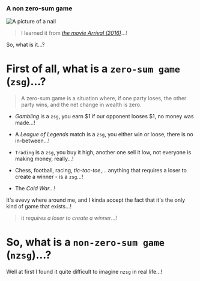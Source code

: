 <!--
cover_image: /api/v1/files/raw?path=/home/usesync/useClouded/FTb%20QL/2022_18_08/000066.JPG
title: A non-zero-sum game
dob: 
author: @HBP
tags: arrival-2016, hhp
-->

### A non zero-sum game

![A picture of a nail](https://alpha-sneu.xyz/api/v1/files/raw?path=/home/usesync/useClouded/FTb%20QL/2022_18_08/000066.JPG)

> I learned it from [*the movie Arrival (2016)*](https://www.imdb.com/title/tt2543164/)...!

So, what is it...?

# First of all, what is a `zero-sum game` (`zsg`)...?

> A zero-sum game is a situation where, if one party loses, the other party wins, and the net change in wealth is zero.

- *Gambling* is a `zsg`, you earn $1 if our opponent looses $1, no money was made...!
- A *League of Legends* match is a `zsg`, you either win or loose, there is no in-between...!
- `Trading` is a `zsg`, you buy it high, another one sell it low, not everyone is making money, really...!

- Chess, football, racing, *tic-tac-toe*,... anything that requires a loser to create a winner - is a `zsg`...!
- The *Cold War*...!

It's evevy where around me, and I kinda accept the fact that it's the only kind of game that exists...!

> it *requires a loser to create a winner*...!

# So, what is a `non-zero-sum game` (`nzsg`)...?

Well at first I found it quite difficult to imagine `nzsg` in real life...!
